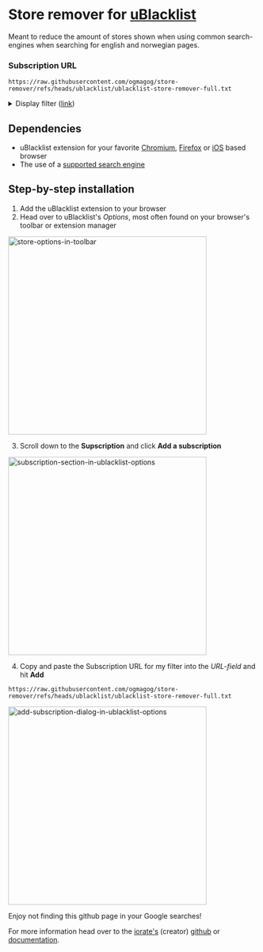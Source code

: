 # Store remover for [uBlacklist](https://github.com/iorate/ublacklist)
Meant to reduce the amount of stores shown when using common search-engines when searching for english and norwegian pages.

### Subscription URL
```
https://raw.githubusercontent.com/ogmagog/store-remover/refs/heads/ublacklist/ublacklist-store-remover-full.txt
```
<details>
<summary>
  Display filter (<a href="https://github.com/ogmagog/store-remover/blob/b67ad178ff1d78dde4d4577369962bb56f03f2ad/ublacklist-store-remover-full.txt#L1C1-L36C17">link</a>)
</summary>

```
---
name: Online store remover (full version)
creator: Ogmagog
description: Meant to remove online stores from searches
homepage: https://github.com/ogmagog/store-remover/
---
# Blanket blocking of every site with common store terms
/\S*store\S*|\S*Store\S*|\S*STORE\S*/
/\S*shop\S*|\S*Shop\S*|\S*SHOP\S*/
/\S*deal\S*|\S*Deal\S*|\S*DEAL\S*/
/\S*dx\S*|\S*Dx\S*|\S*DX\S*/
/\S*market\S*|\S*Market\S*|\S*MARKET\S*/
/\S*shopping\S*|\S*Shopping\S*|\S*SHOPPING\S*/

# Websites with heavy ad-load
*://*.amazon.com/*
*://*.ebay.com/*
*://*.aliexpress.com/*
*://*.banggood.com/*
*://*.temu.com/*
*://*.alibaba.com/*
*://*.etsy.com/*
*://*.wish.com/*
*://*.joinhoney.com/*
*://*.honey.com/*v
*://*.shein.com/*

# Blokkering av nettadresser med vanlige nettbutikktermer
/\S*butik\S*|\S*Butik\S*|\S*BUTIK\S*/
/\S*handel\S*|\S*Handel\S*|\S*HANDEL\S*/

# Blokkering av nettsteder med høy reklamebelastning
*://*.prisjakt.no/*
*://*.kelkoo.no/*
*://*.klarna.com/*
*://*.klikk.no/*
```
</details>

## Dependencies
- uBlacklist extension for your favorite [Chromium](https://chromewebstore.google.com/detail/ublacklist/pncfbmialoiaghdehhbnbhkkgmjanfhe), [Firefox](https://apps.apple.com/us/app/ublacklist-for-safari/id1547912640
) or [iOS](https://addons.mozilla.org/en-US/firefox/addon/ublacklist/) based browser
- The use of a [supported search engine](https://github.com/iorate/ublacklist?tab=readme-ov-file#supported-search-engines)

## Step-by-step installation
1. Add the uBlacklist extension to your browser
2. Head over to uBlacklist's *Options*, most often found on your browser's toolbar or extension manager

<img src="https://github.com/user-attachments/assets/d9d2cb83-cd7a-4d0f-97d2-1dc87c724a76" alt="store-options-in-toolbar" width="400">

3. Scroll down to the **Supscription** and click **Add a subscription**

<img src="https://github.com/user-attachments/assets/74625fbb-9119-48c8-8447-1c7a8159ec5f" alt="subscription-section-in-ublacklist-options" width="400">

4. Copy and paste the Subscription URL for my filter into the *URL-field* and hit **Add**
```
https://raw.githubusercontent.com/ogmagog/store-remover/refs/heads/ublacklist/ublacklist-store-remover-full.txt
```
<img src="https://github.com/user-attachments/assets/74625fbb-9119-48c8-8447-1c7a8159ec5f" alt="add-subscription-dialog-in-ublacklist-options" width="400">

Enjoy not finding this github page in your Google searches!

For more information head over to the [iorate's](https://github.com/iorate) (creator) [github](https://github.com/iorate/ublacklist) or [documentation](https://iorate.github.io/ublacklist/docs).
